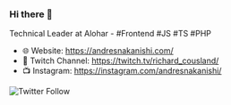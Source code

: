### Hi there 👋

Technical Leader at Alohar - #Frontend #JS #TS #PHP

- 🌐 Website: https://andresnakanishi.com/
- 🎥 Twitch Channel: https://twitch.tv/richard_cousland/
- 📺 Instagram: https://instagram.com/andresnakanishi/

<img alt="Twitter Follow" src="https://img.shields.io/twitter/follow/andresnakanishi?style=social">
